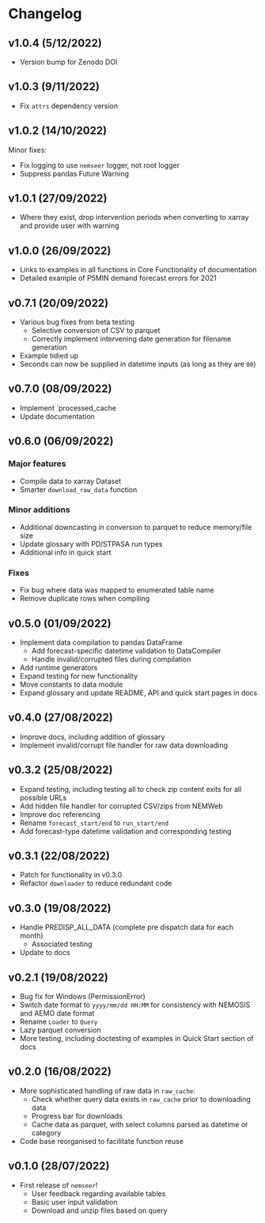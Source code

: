 # Changelog

<!--next-version-placeholder-->
## v1.0.4 (5/12/2022)

- Version bump for Zenodo DOI

## v1.0.3 (9/11/2022)

- Fix `attrs` dependency version

## v1.0.2 (14/10/2022)

Minor fixes:

- Fix logging to use `nemseer` logger, not root logger
- Suppress pandas Future Warning

## v1.0.1 (27/09/2022)

- Where they exist, drop intervention periods when converting to xarray and provide user with warning

## v1.0.0 (26/09/2022)

- Links to examples in all functions in Core Functionality of documentation
- Detailed example of P5MIN demand forecast errors for 2021

## v0.7.1 (20/09/2022)

- Various bug fixes from beta testing
  - Selective conversion of CSV to parquet
  - Correctly implement intervening date generation for filename generation
- Example tidied up
- Seconds can now be supplied in datetime inputs (as long as they are `00`)

## v0.7.0 (08/09/2022)

- Implement `processed_cache
- Update documentation

## v0.6.0 (06/09/2022)

### Major features

- Compile data to xarray Dataset
- Smarter `download_raw_data` function

### Minor additions

- Additional downcasting in conversion to parquet to reduce memory/file size
- Update glossary with PD/STPASA run types
- Additional info in quick start

### Fixes

- Fix bug where data was mapped to enumerated table name
- Remove duplicate rows when compiling

## v0.5.0 (01/09/2022)

- Implement data compilation to pandas DataFrame
  - Add forecast-specific datetime validation to DataCompiler
  - Handle invalid/corrupted files during compilation
- Add runtime generators
- Expand testing for new functionality
- Move constants to data module
- Expand glossary and update README, API and quick start pages in docs

## v0.4.0 (27/08/2022)

- Improve docs, including addition of glossary
- Implement invalid/corrupt file handler for raw data downloading

## v0.3.2 (25/08/2022)

- Expand testing, including testing all to check zip content exits for all possible URLs
- Add hidden file handler for corrupted CSV/zips from NEMWeb
- Improve doc referencing
- Rename `forecast_start/end` to `run_start/end`
- Add forecast-type datetime validation and corresponding testing

## v0.3.1 (22/08/2022)

- Patch for functionality in v0.3.0
- Refactor `downloader` to reduce redundant code

## v0.3.0 (19/08/2022)

- Handle PREDISP_ALL_DATA (complete pre dispatch data for each month)
  - Associated testing
- Update to docs

## v0.2.1 (19/08/2022)

- Bug fix for Windows (PermissionError)
- Switch date format to `yyyy/mm/dd HH:MM` for consistency with NEMOSIS and AEMO date format
- Rename `Loader` to `Query`
- Lazy parquet conversion
- More testing, including doctesting of examples in Quick Start section of docs

## v0.2.0 (16/08/2022)

- More sophisticated handling of raw data in `raw_cache`:
  - Check whether query data exists in `raw_cache` prior to downloading data
  - Progress bar for downloads
  - Cache data as parquet, with select columns parsed as datetime or category
- Code base reorganised to facilitate function reuse

## v0.1.0 (28/07/2022)

- First release of `nemseer`!
  - User feedback regarding available tables
  - Basic user input validation
  - Download and unzip files based on query
